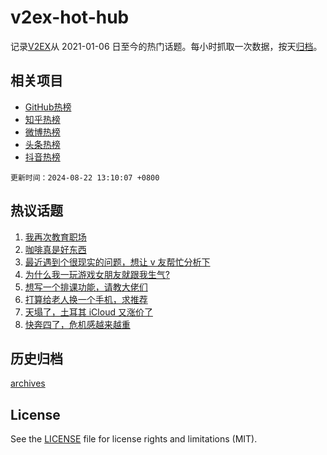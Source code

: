 # v2ex-hot-hub

 记录[V2EX](https://www.v2ex.com/)从 2021-01-06 日至今的热门话题。每小时抓取一次数据，按天[归档](archives)。
 
 ## 相关项目

- [GitHub热榜](https://github.com/lonnyzhang423/github-hot-hub)
- [知乎热榜](https://github.com/lonnyzhang423/zhihu-hot-hub)
- [微博热榜](https://github.com/lonnyzhang423/weibo-hot-hub)
- [头条热榜](https://github.com/lonnyzhang423/toutiao-hot-hub)
- [抖音热榜](https://github.com/lonnyzhang423/douyin-hot-hub)


 `更新时间：2024-08-22 13:10:07 +0800`

## 热议话题

1. [我再次教育职场](https://www.v2ex.com/t/1066767)
1. [咖啡真是好东西](https://www.v2ex.com/t/1066873)
1. [最近遇到个很现实的问题，想让 v 友帮忙分析下](https://www.v2ex.com/t/1066759)
1. [为什么我一玩游戏女朋友就跟我生气?](https://www.v2ex.com/t/1066904)
1. [想写一个排课功能，请教大佬们](https://www.v2ex.com/t/1066877)
1. [打算给老人换一个手机，求推荐](https://www.v2ex.com/t/1066808)
1. [天塌了，土耳其 iCloud 又涨价了](https://www.v2ex.com/t/1066860)
1. [快奔四了，危机感越来越重](https://www.v2ex.com/t/1066872)

## 历史归档

[archives](archives)

## License

See the [LICENSE](LICENSE) file for license rights and limitations (MIT).
